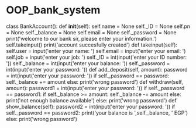 # OOP_bank_system
class BankAccount():
    def __init__(self):
        self.name = None
        self._ID = None
        self.pn = None
        self._balance = None
        self.email = None
        self._password = None
        print('welcome to our bank sir, please enter your information.')
        self.takeinput()
        print('account succesfully created')
    def takeinput(self):
        self.user = input('enter your name: ')
        self.email = input('enter your email: ')
        self.job = input('enter your job: ')
        self._ID = int(input('enter your ID number: '))
        self._balance = int(input('enter your balance: '))
        self._password = int(input('enter your password: '))
    def add_deposit(self, amount):
        password = int(input('enter your password: '))
        if self._password == password:
            self._balance += amount
        else:
            print('wrong password')
    def withdraw(self, amount):
        password1 = int(input('enter your password: '))
        if self._password == password1:
            if self._balance >= amount:
                self._balance -= amount
            else:
                print('not enough balance available')
        else:
            print('wrong password')
    def show_balance(self):
        password2 = int(input('enter your password: '))
        if self._password == password2:
            print('your balance is ',self._balance, ' EGP')
        else:
            print('wrong password')

